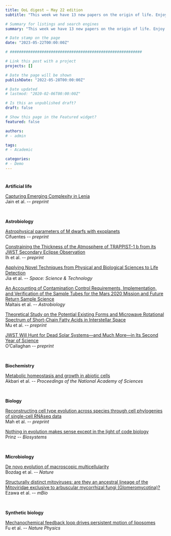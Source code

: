 ```yaml
---
title: OoL digest — May 22 edition
subtitle: "This week we have 13 new papers on the origin of life. Enjoy!"

# Summary for listings and search engines
summary: "This week we have 13 new papers on the origin of life. Enjoy!"

# Date stamp on the page
date: "2023-05-22T00:00:00Z"

# ##########################################################

# Link this post with a project
projects: []

# Date the page will be shown
publishDate: "2022-05-28T00:00:00Z"

# Date updated
# lastmod: "2020-02-06T00:00:00Z"

# Is this an unpublished draft?
draft: false

# Show this page in the Featured widget?
featured: false

authors:
# - admin

tags:
# - Academic

categories:
# - Demo
---
```


# <style>
# .article-container{
#     max-width: 1600px !important;
# }
# </style>

# ##########################################################

**Artificial life**

[Capturing Emerging Complexity in Lenia](https://doi.org/10.48550/arXiv.2305.09378) <br> Jain et al. -- *preprint*

<br>

**Astrobiology**

[Astrophysical parameters of M dwarfs with exoplanets](https://doi.org/10.48550/arXiv.2305.08893) <br> Cifuentes -- *preprint*

[Constraining the Thickness of the Atmosphere of TRAPPIST-1 b from its JWST Secondary Eclipse Observation](https://doi.org/10.48550/arXiv.2305.10414) <br> Ih et al. -- *preprint*

[Applying Novel Techniques from Physical and Biological Sciences to Life Detection](https://doi.org/10.34133/space.0040) <br> Jia et al. -- *Space: Science & Technology*

[An Accounting of Contamination Control Requirements, Implementation, and Verification of the Sample Tubes for the Mars 2020 Mission and Future Return Sample Science](https://doi.org/10.1089/ast.2022.0049) <br> Maltais et al. -- *Astrobiology*

[Theoretical Study on the Potential Existing Forms and Microwave Rotational Spectrum of Short-Chain Fatty Acids in Interstellar Space](https://doi.org/10.48550/arXiv.2305.04762) <br> Mu et al. -- *preprint*

[JWST Will Hunt for Dead Solar Systems&mdash;and Much More&mdash;in Its Second Year of Science](https://www.scientificamerican.com/article/jwst-will-hunt-for-dead-solar-systems-and-much-more-in-its-second-year-of-science/) <br> O’Callaghan -- *preprint*

<br>

**Biochemistry**

[Metabolic homeostasis and growth in abiotic cells](https://doi.org/10.1073/pnas.2300687120) <br> Akbari et al. -- *Proceedings of the National Academy of Sciences*

<br>

**Biology**

[Reconstructing cell type evolution across species through cell phylogenies of single-cell RNAseq data](https://doi.org/10.1101/2023.05.18.541372) <br> Mah et al. -- *preprint*

[Nothing in evolution makes sense except in the light of code biology](https://doi.org/10.1016/j.biosystems.2023.104907) <br> Prinz -- *Biosystems*

<br>

**Microbiology**

[De novo evolution of macroscopic multicellularity](https://doi.org/10.1038/s41586-023-06052-1) <br> Bozdag et al. -- *Nature*

[Structurally distinct mitoviruses: are they an ancestral lineage of the Mitoviridae exclusive to arbuscular mycorrhizal fungi (Glomeromycotina)?](https://doi.org/10.1128/mbio.00240-23) <br> Ezawa et al. -- *mBio*

<br>

**Synthetic biology**

[Mechanochemical feedback loop drives persistent motion of liposomes](https://doi.org/10.1038/s41567-023-02058-8) <br> Fu et al. -- *Nature Physics*

